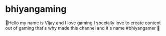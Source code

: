 # bhiyangaming
👋Hello my name is Vijay and I love gaming I specially love to create content out of gaming that's why made this channel and it's name #bhiyangamer 💖
